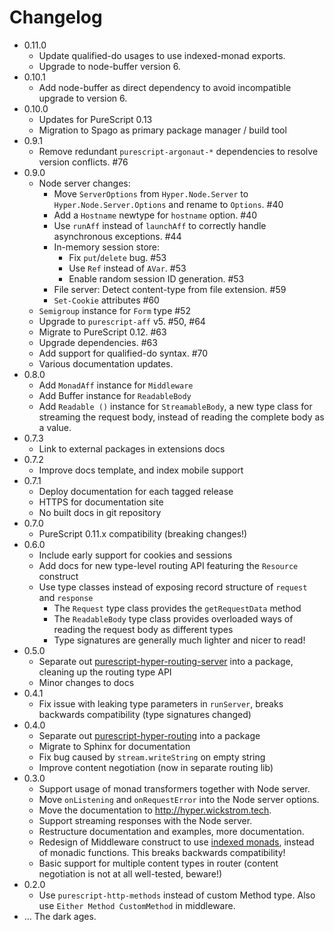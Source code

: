 # Changelog

* 0.11.0
  - Update qualified-do usages to use indexed-monad exports.
  - Upgrade to node-buffer version 6.
* 0.10.1
  - Add node-buffer as direct dependency to avoid incompatible upgrade
    to version 6.
* 0.10.0
  - Updates for PureScript 0.13
  - Migration to Spago as primary package manager / build tool
* 0.9.1
  - Remove redundant ```purescript-argonaut-*``` dependencies to
    resolve version conflicts. #76
* 0.9.0
  - Node server changes:
    - Move ```ServerOptions``` from ```Hyper.Node.Server``` to
      ```Hyper.Node.Server.Options``` and rename to ```Options```. #40
    - Add a ```Hostname``` newtype for ```hostname``` option. #40
    - Use ```runAff``` instead of ```launchAff``` to correctly handle
      asynchronous exceptions. #44
    - In-memory session store:
      - Fix ```put```/```delete``` bug. #53
      - Use ```Ref``` instead of ```AVar```. #53
      - Enable random session ID generation. #53
    - File server: Detect content-type from file extension. #59
    - ```Set-Cookie``` attributes #60
  - ```Semigroup``` instance for ```Form``` type #52
  - Upgrade to ```purescript-aff``` v5. #50, #64
  - Migrate to PureScript 0.12. #63
  - Upgrade dependencies. #63
  - Add support for qualified-do syntax. #70
  - Various documentation updates.
* 0.8.0
  - Add `MonadAff` instance for `Middleware`
  - Add Buffer instance for `ReadableBody`
  - Add `Readable ()` instance for `StreamableBody`, a new type class for
    streaming the request body, instead of reading the complete body as a
    value.
* 0.7.3
  - Link to external packages in extensions docs
* 0.7.2
  - Improve docs template, and index mobile support
* 0.7.1
  - Deploy documentation for each tagged release
  - HTTPS for documentation site
  - No built docs in git repository
* 0.7.0
  - PureScript 0.11.x compatibility (breaking changes!)
* 0.6.0
  - Include early support for cookies and sessions
  - Add docs for new type-level routing API featuring the `Resource` construct
  - Use type classes instead of exposing record structure of `request` and
    `response`
    - The `Request` type class provides the `getRequestData` method
    - The `ReadableBody` type class provides overloaded ways of reading the
      request body as different types
    - Type signatures are generally much lighter and nicer to read!
* 0.5.0
  - Separate out
    [purescript-hyper-routing-server](https://github.com/owickstrom/purescript-hyper-routing-server)
    into a package, cleaning up the routing type API
  - Minor changes to docs
* 0.4.1
  - Fix issue with leaking type parameters in `runServer`, breaks backwards
    compatibility (type signatures changed)
* 0.4.0
  - Separate out
    [purescript-hyper-routing](https://github.com/owickstrom/purescript-hyper-routing)
    into a package
  - Migrate to Sphinx for documentation
  - Fix bug caused by `stream.writeString` on empty string
  - Improve content negotiation (now in separate routing lib)
* 0.3.0
  - Support usage of monad transformers together with Node server.
  - Move `onListening` and `onRequestError` into the Node server
    options.
  - Move the documentation to http://hyper.wickstrom.tech.
  - Support streaming responses with the Node server.
  - Restructure documentation and examples, more documentation.
  - Redesign of Middleware construct to use [indexed monads][indexed],
    instead of monadic functions. This breaks backwards compatibility!
  - Basic support for multiple content types in router (content negotiation
    is not at all well-tested, beware!)
* 0.2.0
  - Use `purescript-http-methods` instead of custom Method type. Also use
    `Either Method CustomMethod` in middleware.
* ... The dark ages.

[indexed]: https://github.com/garyb/purescript-indexed-monad

